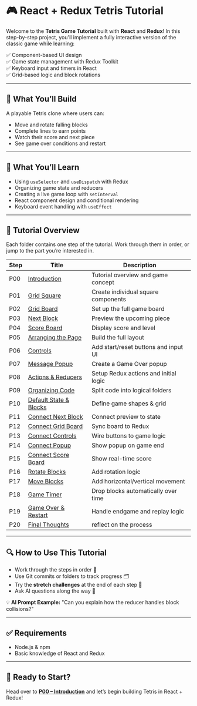 # 🎮 React + Redux Tetris Tutorial

Welcome to the **Tetris Game Tutorial** built with **React** and **Redux**! In this step-by-step project, you'll implement a fully interactive version of the classic game while learning:

✅ Component-based UI design  
✅ Game state management with Redux Toolkit  
✅ Keyboard input and timers in React  
✅ Grid-based logic and block rotations

---

## 🧱 What You’ll Build
A playable Tetris clone where users can:
- Move and rotate falling blocks
- Complete lines to earn points
- Watch their score and next piece
- See game over conditions and restart

---

## 🔧 What You’ll Learn
- Using `useSelector` and `useDispatch` with Redux
- Organizing game state and reducers
- Creating a live game loop with `setInterval`
- React component design and conditional rendering
- Keyboard event handling with `useEffect`

---

## 📖 Tutorial Overview
Each folder contains one step of the tutorial. Work through them in order, or jump to the part you’re interested in.

| Step | Title | Description |
|------|---------------------------|---------------------------------------------------|
| P00 | [Introduction](./00-Introduction.md)        | Tutorial overview and game concept               |
| P01 | [Grid Square](./01-Grid-Square.md)          | Create individual square components              |
| P02 | [Grid Board](./02-Grid-Board.md)            | Set up the full game board                       |
| P03 | [Next Block](./03-Next-Block.md)            | Preview the upcoming piece                       |
| P04 | [Score Board](./04-Score-Board.md)          | Display score and level                          |
| P05 | [Arranging the Page](./05-Arranging-the-Page.md) | Build the full layout                       |
| P06 | [Controls](./06-Controls.md)                | Add start/reset buttons and input UI             |
| P07 | [Message Popup](./07-Message-Popup.md)      | Create a Game Over popup                         |
| P08 | [Actions & Reducers](./08-Actions-and-Reducers.md) | Setup Redux actions and initial logic     |
| P09 | [Organizing Code](./09-Organizing-Code.md)  | Split code into logical folders                  |
| P10 | [Default State & Blocks](./10-Default-State-and-Block-Shapes.md) | Define game shapes & grid   |
| P11 | [Connect Next Block](./11-Connect-Next-Block.md) | Connect preview to state                    |
| P12 | [Connect Grid Board](./12-Connect-Grid-Board.md) | Sync board to Redux                         |
| P13 | [Connect Controls](./13-Connect-Controls.md) | Wire buttons to game logic                      |
| P14 | [Connect Popup](./14-Connect-Message-Popup.md) | Show popup on game end                        |
| P15 | [Connect Score Board](./15-Connect-Score-Board.md) | Show real-time score                      |
| P16 | [Rotate Blocks](./16-Rotating-Blocks.md)    | Add rotation logic                               |
| P17 | [Move Blocks](./17-Moving-Blocks.md)        | Add horizontal/vertical movement                 |
| P18 | [Game Timer](./18-Creating-a-Timer.md)      | Drop blocks automatically over time              |
| P19 | [Game Over & Restart](./19-Game-Over-and-Restart.md) | Handle endgame and replay logic         |
| P20 | [Final Thoughts](./20-final-thoughts.md)    | reflect on the process                           |

---

## 🔍 How to Use This Tutorial
- Work through the steps in order 🧩
- Use Git commits or folders to track progress 🗂️
- Try the **stretch challenges** at the end of each step 💪
- Ask AI questions along the way 🧠

💡 **AI Prompt Example:** "Can you explain how the reducer handles block collisions?"

---

## ✅ Requirements
- Node.js & npm
- Basic knowledge of React and Redux

---

## 🎉 Ready to Start?
Head over to **[P00 – Introduction](./00-Introduction.md)** and let’s begin building Tetris in React + Redux!

